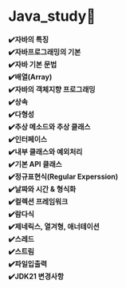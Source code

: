 
# Java_study📖

<style>
  summary { display: block; }
</style>

<details>
  <summary><b>✔️자바의 특징</b></summary>
  <div markdown="1">
  </div>
</details>

<details>
  <summary><b>✔️자바프로그래밍의 기본</b></summary>
  <div markdown="1">
    <ul>
      <li>데이터</li>
      <li>변수와자료형</li>
      <li>상수와 리터럴</li>
      <li>형변환</li>
    </ul>
  </div>
</details>

<details>
  <summary><b>✔️자바 기본 문법</b></summary>
  <div markdown="1">
    <ul>
      <li>연산자</li>
      <li>조건문 - 1</li>
      <li>조건문 - 2</li>
      <li>반복문</li>
    </ul>
  </div>
</details>

<details>
  <summary><b>✔️배열(Array)</b></summary>
  <div markdown="1">
    <ul>
      <li>배열(Array)</li>
      <li>다차원배열</li>
      <li>객체배열</li>
      <li>배열 복사</li>
      <li>향상된 for문</li>
    </ul>
  </div>
</details>

<details>
  <summary><b>✔️자바의 객체지향 프로그래밍</b></summary>
  <div markdown="1">
    <ul>
      <li>객체 지향 프로그래밍</li>
      <li>클래스와 객체</li>
      <li>메서드</li>
      <li>생성자</li>
      <li>인스턴스 멤버와 정적 멤버 static</li>
      <li>변수의 유효범위</li>
      <li>캡슐화</li>
      <li>접근제어자</li>
      <li>추상화(abstraction)</li>
    </ul>
  </div>
</details>

<details>
  <summary><b>✔️상속</b></summary>
  <div markdown="1">
    <ul>
      <li>상속</li>
      <li>업캐스팅과 다운캐스팅</li>
      <li>오버라이딩(overriding)</li>
      <li>Obcject 클래스</li>
      <li>다중 상속</li>
      <li>final클래스와 메서드</li>
    </ul>
  </div>
</details>

<details>
  <summary><b>✔️다형성</b></summary>
  <div markdown="1">
    <ul>
      <li>다형성(polymorphism)</li>
      <li>Instanceof 연산자</li>
      <li>오버로딩(overloading)</li>
    </ul>
  </div>
</details>

<details>
  <summary><b>✔️추상 메소드와 추상 클래스</b></summary>
  <div markdown="1">
  </div>
</details>

<details>
  <summary><b>✔️인터페이스</b></summary>
  <div markdown="1"> 
  </div>
</details>

<details>
  <summary><b>✔️내부 클래스와 예외처리</b></summary>
  <div markdown="1">
    <ul>
      <li>내부클래스</li>
      <li>예외처리</li>
    </ul>
  </div>
</details>

<details>
  <summary><b>✔️기본 API 클래스</b></summary>
  <div markdown="1">
    <ul>
      <li>자바API</li>
      <li>java.lang패키지</li>
      <li>java.util패키지</li>
    </ul>
  </div>
</details>

<details>
  <summary><b>✔️정규표현식(Regular Experssion)</b></summary>
  <div markdown="1"> 
  </div>
</details>

<details>
  <summary><b>✔️날짜와 시간 & 형식화</b></summary>
  <div markdown="1">
    <ul>
      <li>날짜와 시간</li>
      <li>형식화 클래스</li>
      <li>java.time패키지</li>
    </ul>
  </div>
</details>

<details>
  <summary><b>✔️컬렉션 프레임워크</b></summary>
  <div markdown="1">
    <ul>
      <li>컬렉션 프레임워크(Collections Framework)</li>
      <li>Collection인터페이스</li>
      <li>List인터페이스</li>
      <li>Queue인터페이스</li>
      <li>Set인터페이스</li>
      <li>Map인터페이스</li>
      <li>반복자 Iterator, ListIterator, Enumeration</li>
      <li>Arrays클래스</li>
      <li>Comparator와 Comparable</li>
      <li>Record 클래스</li>
    </ul>
  </div>
</details>

<details>
  <summary><b>✔️람다식</b></summary>
  <div markdown="1"> 
  </div>
</details>

<details>
  <summary><b>✔️제네릭스, 열겨형, 애너테이션</b></summary>
  <div markdown="1">
    <ul>
      <li>제네릭스</li>
      <li>열거형</li>
      <li>애너테이션</li>
    </ul>
  </div>
</details>

<details>
  <summary><b>✔️스레드</b></summary>
  <div markdown="1"> 
  </div>
</details>

<details>
  <summary><b>✔️스트림</b></summary>
  <div markdown="1"> 
  </div>
</details>

<details>
  <summary><b>✔️파일입출력</b></summary>
  <div markdown="1"> 
  </div>
</details>

<details>
  <summary><b>✔️JDK21 변경사항</b></summary>
  <div markdown="1"> 
  </div>
</details>
